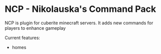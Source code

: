 # NCP - Nikolauska's Command Pack

NCP is plugin for cuberite minecraft servers. It adds new commands for players
to enhance gameplay

Current features:
- homes
